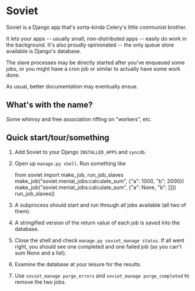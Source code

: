 Soviet
======

Soviet is a Django app that's sorta-kinda Celery's little communist brother.

It lets your apps -- usually small, non-distributed apps -- easily do work in the background.
It's also proudly opinionated -- the only queue store available is Django's database.

The slave processes may be directly started after you've enqueued some jobs, or you might have
a cron job or similar to actually have some work done.

As usual, better documentation may eventually ensue.

What's with the name?
---------------------

Some whimsy and free association riffing on "workers", etc.

Quick start/tour/something
--------------------------

1. Add Soviet to your Django ``INSTALLED_APPS`` and ``syncdb``.
2. Open up ``manage.py shell``. Run something like

    from soviet import make_job, run_job_slaves
    make_job("soviet.menial_jobs:calculate_sum", {"a": 1000, "b": 2000})
    make_job("soviet.menial_jobs:calculate_sum", {"a": None, "b": []})
    run_job_slaves()

3. A subprocess should start and run through all jobs available (all two of them).
4. A stringified version of the return value of each job is saved into the database.
5. Close the shell and check ``manage.py soviet_manage status``. If all went right,
   you should see one completed and one failed job (as you can't sum None and a list).
6. Examine the database at your leisure for the results.
7. Use ``soviet_manage purge_errors`` and ``soviet_manage purge_completed`` to remove
   the two jobs.